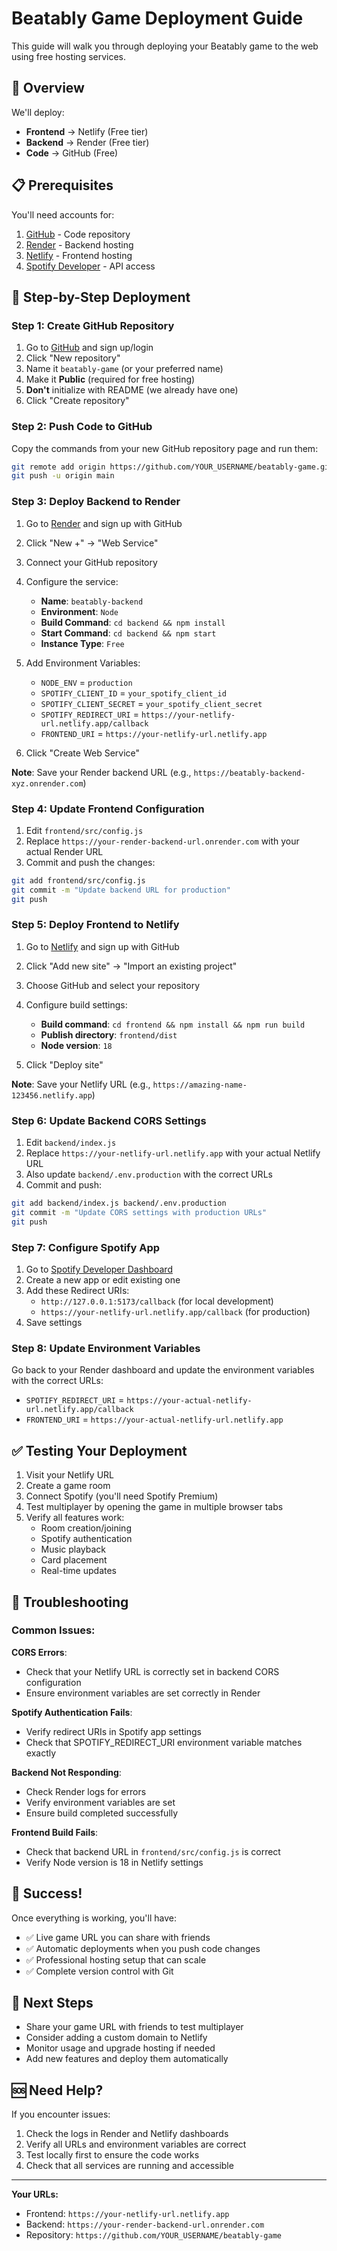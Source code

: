 # Beatably Game Deployment Guide

This guide will walk you through deploying your Beatably game to the web using free hosting services.

## 🎯 Overview

We'll deploy:
- **Frontend** → Netlify (Free tier)
- **Backend** → Render (Free tier)
- **Code** → GitHub (Free)

## 📋 Prerequisites

You'll need accounts for:
1. [GitHub](https://github.com) - Code repository
2. [Render](https://render.com) - Backend hosting
3. [Netlify](https://netlify.com) - Frontend hosting
4. [Spotify Developer](https://developer.spotify.com) - API access

## 🚀 Step-by-Step Deployment

### Step 1: Create GitHub Repository

1. Go to [GitHub](https://github.com) and sign up/login
2. Click "New repository"
3. Name it `beatably-game` (or your preferred name)
4. Make it **Public** (required for free hosting)
5. **Don't** initialize with README (we already have one)
6. Click "Create repository"

### Step 2: Push Code to GitHub

Copy the commands from your new GitHub repository page and run them:

```bash
git remote add origin https://github.com/YOUR_USERNAME/beatably-game.git
git push -u origin main
```

### Step 3: Deploy Backend to Render

1. Go to [Render](https://render.com) and sign up with GitHub
2. Click "New +" → "Web Service"
3. Connect your GitHub repository
4. Configure the service:
   - **Name**: `beatably-backend`
   - **Environment**: `Node`
   - **Build Command**: `cd backend && npm install`
   - **Start Command**: `cd backend && npm start`
   - **Instance Type**: `Free`

5. Add Environment Variables:
   - `NODE_ENV` = `production`
   - `SPOTIFY_CLIENT_ID` = `your_spotify_client_id`
   - `SPOTIFY_CLIENT_SECRET` = `your_spotify_client_secret`
   - `SPOTIFY_REDIRECT_URI` = `https://your-netlify-url.netlify.app/callback`
   - `FRONTEND_URI` = `https://your-netlify-url.netlify.app`

6. Click "Create Web Service"

**Note**: Save your Render backend URL (e.g., `https://beatably-backend-xyz.onrender.com`)

### Step 4: Update Frontend Configuration

1. Edit `frontend/src/config.js`
2. Replace `https://your-render-backend-url.onrender.com` with your actual Render URL
3. Commit and push the changes:

```bash
git add frontend/src/config.js
git commit -m "Update backend URL for production"
git push
```

### Step 5: Deploy Frontend to Netlify

1. Go to [Netlify](https://netlify.com) and sign up with GitHub
2. Click "Add new site" → "Import an existing project"
3. Choose GitHub and select your repository
4. Configure build settings:
   - **Build command**: `cd frontend && npm install && npm run build`
   - **Publish directory**: `frontend/dist`
   - **Node version**: `18`

5. Click "Deploy site"

**Note**: Save your Netlify URL (e.g., `https://amazing-name-123456.netlify.app`)

### Step 6: Update Backend CORS Settings

1. Edit `backend/index.js`
2. Replace `https://your-netlify-url.netlify.app` with your actual Netlify URL
3. Also update `backend/.env.production` with the correct URLs
4. Commit and push:

```bash
git add backend/index.js backend/.env.production
git commit -m "Update CORS settings with production URLs"
git push
```

### Step 7: Configure Spotify App

1. Go to [Spotify Developer Dashboard](https://developer.spotify.com/dashboard)
2. Create a new app or edit existing one
3. Add these Redirect URIs:
   - `http://127.0.0.1:5173/callback` (for local development)
   - `https://your-netlify-url.netlify.app/callback` (for production)
4. Save settings

### Step 8: Update Environment Variables

Go back to your Render dashboard and update the environment variables with the correct URLs:
- `SPOTIFY_REDIRECT_URI` = `https://your-actual-netlify-url.netlify.app/callback`
- `FRONTEND_URI` = `https://your-actual-netlify-url.netlify.app`

## ✅ Testing Your Deployment

1. Visit your Netlify URL
2. Create a game room
3. Connect Spotify (you'll need Spotify Premium)
4. Test multiplayer by opening the game in multiple browser tabs
5. Verify all features work:
   - Room creation/joining
   - Spotify authentication
   - Music playback
   - Card placement
   - Real-time updates

## 🔧 Troubleshooting

### Common Issues:

**CORS Errors**:
- Check that your Netlify URL is correctly set in backend CORS configuration
- Ensure environment variables are set correctly in Render

**Spotify Authentication Fails**:
- Verify redirect URIs in Spotify app settings
- Check that SPOTIFY_REDIRECT_URI environment variable matches exactly

**Backend Not Responding**:
- Check Render logs for errors
- Verify environment variables are set
- Ensure build completed successfully

**Frontend Build Fails**:
- Check that backend URL in `frontend/src/config.js` is correct
- Verify Node version is 18 in Netlify settings

## 🎉 Success!

Once everything is working, you'll have:
- ✅ Live game URL you can share with friends
- ✅ Automatic deployments when you push code changes
- ✅ Professional hosting setup that can scale
- ✅ Complete version control with Git

## 📝 Next Steps

- Share your game URL with friends to test multiplayer
- Consider adding a custom domain to Netlify
- Monitor usage and upgrade hosting if needed
- Add new features and deploy them automatically

## 🆘 Need Help?

If you encounter issues:
1. Check the logs in Render and Netlify dashboards
2. Verify all URLs and environment variables are correct
3. Test locally first to ensure the code works
4. Check that all services are running and accessible

---

**Your URLs:**
- Frontend: `https://your-netlify-url.netlify.app`
- Backend: `https://your-render-backend-url.onrender.com`
- Repository: `https://github.com/YOUR_USERNAME/beatably-game`
